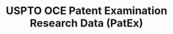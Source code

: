 ---
bigquery: https://console.cloud.google.com/bigquery?p=patents-public-data&d=uspto_oce_pair&page=dataset
citation: 'Graham, S. Marco, A., and Miller, A. (2015). “The USPTO Patent Examination
  Research Dataset: A Window on the Process of Patent Examination.”'
contributors: Graham, S. Marco, A., Miller, A.
cost: None
description: The latest version of PatEx (referred to below as the 2020 release) contains
  detailed information on nearly 11.9 million publicly-viewable provisional and non-provisional
  patent applications to the USPTO and over 4.6 million Patent Cooperation Treaty
  (PCT) applications. It is based on data that OCE downloaded from the Patent Examination
  Data System (PEDS) in April, 2021. The PEDS data are sourced from Public PAIR. The
  first time that OCE used PEDS as the basis of PatEx was for the 2019 release. We
  took the PEDS data and organized it into the familiar PatEx data files, which are
  based on the organization of the Public PAIR portal. The data files include information
  on each application’s characteristics, prosecution history, continuation history,
  claims of foreign priority, patent term adjustment history, publication history,
  and correspondence address information.
documentation: 'For the 2019 and later releases, new technical documentation is available
  https://www.uspto.gov/sites/default/files/documents/PatEx-2019-Technical-Doc.pdf


  A document describing the 2014-2017 data sets is available and can be cited as:
  Graham, Stuart J.H. and Marco, Alan C. and Miller, Richard, The USPTO Patent Examination
  Research Dataset: A Window on the Process of Patent Examination (November 30, 2015).
  Available at SSRN: https://ssrn.com/abstract=2702637.'
last_edit: Mon, 04 Apr 2022 19:06:22 GMT
location: https://www.uspto.gov/ip-policy/economic-research/research-datasets/patent-examination-research-dataset-public-pair
maintained_by: EconomicsData@uspto.gov
related_publications: https://ssrn.com/abstract=29956744, https://ssrn.com/abstract=2702637
schema_fields: '[''status_code'', ''parent_country_code'', ''disposal_type'', ''event_code'',
  ''patent_issue_date'', ''abandon_date'', ''uspc_class'', ''inventor_rank'', ''child_filing_date'',
  ''correspondence_city'', ''correspondence_street_line_1'', ''correspondence_country_name'',
  ''earliest_pgpub_number'', ''inventor_region_code'', ''child_application_number'',
  ''correspondence_street_line_2'', ''correspondence_region_name'', ''foreign_parent_id'',
  ''application_number'', ''inventor_country_code'', ''correspondence_region_code'',
  ''recorded_date'', ''status_description'', ''inventor_name_first'', ''parent_filing_date'',
  ''correspondence_name_line_2'', ''examiner_name_first'', ''file_location'', ''file_location_date'',
  ''inventor_country_name'', ''event_description'', ''sequence_number'', ''earliest_pgpub_date'',
  ''customer_number'', ''examiner_name_last'', ''wipo_pub_date'', ''correspondence_country_code'',
  ''correspondence_name_line_1'', ''application_number_pair'', ''inventor_name_middle'',
  ''patent_number'', ''application_type'', ''examiner_art_unit'', ''uspc_subclass'',
  ''examiner_name_middle'', ''parent_application_number'', ''correspondence_postal_code'',
  ''aia_first_to_file'', ''foreign_parent_date'', ''filing_date'', ''invention_subject_matter'',
  ''examiner_id'', ''wipo_pub_number'', ''parent_country'', ''atty_docket_number'',
  ''small_entity_indicator'', ''continuation_type'', ''inventor_address_type'', ''invention_title'',
  ''inventor_name_last'', ''appl_status_date'', ''appl_status_code'', ''confirm_number'']'
shortname: patex
tags:
- patents
- legal
- history
terms_of_use: 'USPTO’s online databases are not designed or intended to be a source
  for bulk downloads of USPTO data when accessed through the website’s interfaces.
  Individuals, companies, IP addresses, or blocks of IP addresses who, in effect,
  deny or decrease service by generating unusually high numbers of database accesses
  (searches, pages, or hits), whether generated manually or in an automated fashion,
  may be denied access to USPTO servers without notice.


  Bulk data products may be separately obtained from the USPTO, either for free or
  at the cost of dissemination. For details, see information on Electronic Bulk Data
  Products: https://www.uspto.gov/learning-and-resources/electronic-bulk-data-products'
title: USPTO OCE Patent Examination Research Data (PatEx)
uuid: 4342caa7-23af-420c-b2f6-6088f133df6a
---